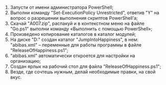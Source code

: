 1)	Запусти от имени администратора PowerShell;
2)	Выполни команду "Set-ExecutionPolicy Unrestricted", ответив "Y" на вопрос о разрешении выполнения скриптов PowerShell’а;
3)	Скачай "A007.zip", распакуй и в контекстном меню на файле "Go.ps1" выполни команду «Выполнить с помощью PowerShell»;
4)	Произведено копирование каталогов в каталог модулей;
5)	На диске "D:" создан каталог "JumpIntoHappiness", в нем:  "abibas.xml" – переменные для работы программы в файле "ReleaseOfHappiness.ps1";
6)	"abibas.xml" автоматически откроется для настройки на организацию;
7)	Создан ярлык на рабочий стол для файла "ReleaseOfHappiness.ps1";
8)	Везде, где сочтешь нужным, делай необходимые правки, на свой вкус.

<!---
DIPx2/DIPx2 is a ✨ special ✨ repository because its `README.md` (this file) appears on your GitHub profile.
You can click the Preview link to take a look at your changes.
--->
